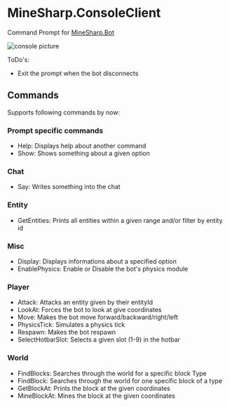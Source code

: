 ﻿# MineSharp.ConsoleClient

Command Prompt for [MineSharp.Bot](https://github.com/psu-de/MineSharp/tree/main/MineSharp.Bot)

![console picture](https://i.ibb.co/HgYtkN0/Bild-2022-07-20-141355981.png)

ToDo's:

- Exit the prompt when the bot disconnects

## Commands

Supports following commands by now:

### Prompt specific commands

- Help: Displays help about another command
- Show: Shows something about a given option

### Chat

- Say: Writes something into the chat

### Entity

- GetEntities: Prints all entities within a given range and/or filter by entity id

### Misc

- Display: Displays informations about a specified option
- EnablePhysics: Enable or Disable the bot's physics module

### Player

- Attack: Attacks an entity given by their entityId
- LookAt: Forces the bot to look at give coordinates
- Move: Makes the bot move forward/backward/right/left
- PhysicsTick: Simulates a physics tick
- Respawn: Makes the bot respawn
- SelectHotbarSlot: Selects a given slot (1-9) in the hotbar

### World

- FindBlocks: Searches through the world for a specific block Type
- FindBlock: Searches through the world for one specific block of a type
- GetBlockAt: Prints the block at the given coordinates
- MineBlockAt: Mines the block at the given coordinates